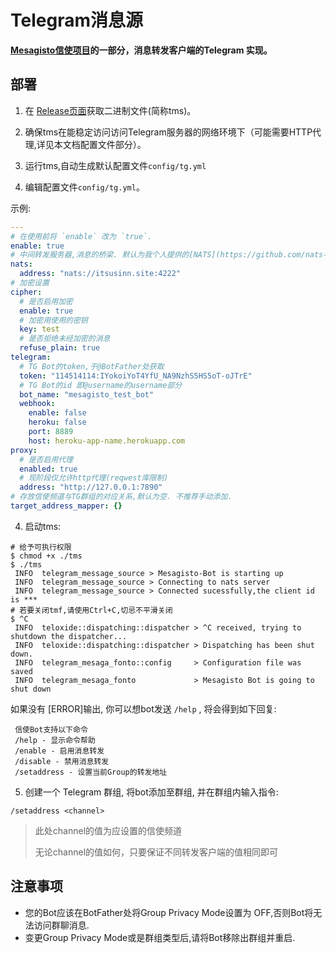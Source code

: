 # Telegram消息源

**[Mesagisto信使项目](https://github.com/MeowCat-Studio/mesagisto)的一部分，消息转发客户端的Telegram 实现。**

## 部署

 1. 在 [Release页面](https://github.com/MeowCat-Studio/telegram-message-source/releases)获取二进制文件(简称tms)。

 2. 确保tms在能稳定访问访问Telegram服务器的网络环境下（可能需要HTTP代理,详见本文档配置文件部分）。

 3. 运行tms,自动生成默认配置文件`config/tg.yml`

 4. 编辑配置文件`config/tg.yml`。

   示例:
  ```yaml
  ---
  # 在使用前将 `enable` 改为 `true`.
  enable: true
  # 中间转发服务器,消息的桥梁. 默认为我个人提供的[NATS](https://github.com/nats-io/nats-server)服务器
  nats:
    address: "nats://itsusinn.site:4222"
  # 加密设置
  cipher:
    # 是否启用加密
    enable: true
    # 加密用使用的密钥
    key: test
    # 是否拒绝未经加密的消息
    refuse_plain: true
  telegram:
    # TG Bot的token,于@BotFather处获取
    token: "114514114:IYokoiYoT4YfU_NA9NzhS5HS5oT-oJTrE"
    # TG Bot的id 即@username的username部分
    bot_name: "mesagisto_test_bot"
    webhook:
      enable: false
      heroku: false
      port: 8889
      host: heroku-app-name.herokuapp.com
  proxy:
    # 是否启用代理
    enabled: true
    # 现阶段仅允许http代理(reqwest库限制)
    address: "http://127.0.0.1:7890"
  # 存放信使频道与TG群组的对应关系,默认为空. 不推荐手动添加.
  target_address_mapper: {}
  ```
 4. 启动tms:
 ```shell
 # 给予可执行权限
 $ chmod +x ./tms
 $ ./tms
  INFO  telegram_message_source > Mesagisto-Bot is starting up
  INFO  telegram_message_source > Connecting to nats server
  INFO  telegram_message_source > Connected sucessfully,the client id is ***
 # 若要关闭tmf,请使用Ctrl+C,切忌不平滑关闭
 $ ^C
  INFO  teloxide::dispatching::dispatcher > ^C received, trying to shutdown the dispatcher...
  INFO  teloxide::dispatching::dispatcher > Dispatching has been shut down.
  INFO  telegram_mesaga_fonto::config     > Configuration file was saved
  INFO  telegram_mesaga_fonto             > Mesagisto Bot is going to shut down
 ```
 如果没有 [ERROR]输出, 你可以想bot发送 `/help` , 将会得到如下回复:
```text
 信使Bot支持以下命令
 /help - 显示命令帮助
 /enable - 启用消息转发
 /disable - 禁用消息转发
 /setaddress - 设置当前Group的转发地址
```
 5. 创建一个 Telegram 群组, 将bot添加至群组, 并在群组内输入指令:

 `/setaddress <channel>`

> 此处channel的值为应设置的信使频道
>
> 无论channel的值如何，只要保证不同转发客户端的值相同即可



## 注意事项

- 您的Bot应该在BotFather处将Group Privacy Mode设置为 OFF,否则Bot将无法访问群聊消息.
- 变更Group Privacy Mode或是群组类型后,请将Bot移除出群组并重启.


